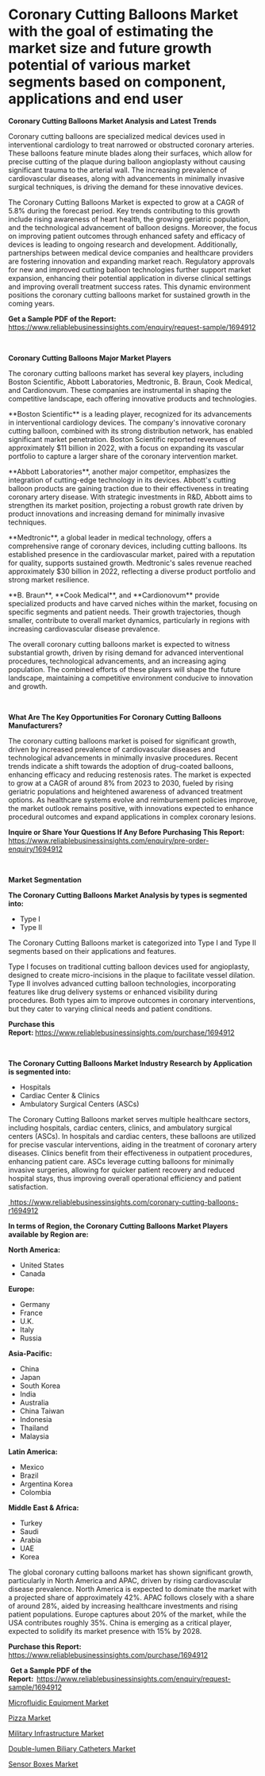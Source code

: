 <p><h1>Coronary Cutting Balloons Market with the goal of estimating the market size and future growth potential of various market segments based on component, applications and end user</h1></p><p><strong>Coronary Cutting Balloons Market Analysis and Latest Trends</strong></p>
<p><p>Coronary cutting balloons are specialized medical devices used in interventional cardiology to treat narrowed or obstructed coronary arteries. These balloons feature minute blades along their surfaces, which allow for precise cutting of the plaque during balloon angioplasty without causing significant trauma to the arterial wall. The increasing prevalence of cardiovascular diseases, along with advancements in minimally invasive surgical techniques, is driving the demand for these innovative devices.</p><p>The Coronary Cutting Balloons Market is expected to grow at a CAGR of 5.8% during the forecast period. Key trends contributing to this growth include rising awareness of heart health, the growing geriatric population, and the technological advancement of balloon designs. Moreover, the focus on improving patient outcomes through enhanced safety and efficacy of devices is leading to ongoing research and development. Additionally, partnerships between medical device companies and healthcare providers are fostering innovation and expanding market reach. Regulatory approvals for new and improved cutting balloon technologies further support market expansion, enhancing their potential application in diverse clinical settings and improving overall treatment success rates. This dynamic environment positions the coronary cutting balloons market for sustained growth in the coming years.</p></p>
<p><strong>Get a Sample PDF of the Report:&nbsp;</strong> <a href="https://www.reliablebusinessinsights.com/enquiry/request-sample/1694912?utm_campaign=1121&utm_medium=2&utm_source=Github&utm_content=ia&utm_term=17122024&utm_id=coronary-cutting-balloons">https://www.reliablebusinessinsights.com/enquiry/request-sample/1694912</a></p>
<p>&nbsp;</p>
<p><strong>Coronary Cutting Balloons Major Market Players</strong></p>
<p><p>The coronary cutting balloons market has several key players, including Boston Scientific, Abbott Laboratories, Medtronic, B. Braun, Cook Medical, and Cardionovum. These companies are instrumental in shaping the competitive landscape, each offering innovative products and technologies.</p><p>**Boston Scientific** is a leading player, recognized for its advancements in interventional cardiology devices. The company's innovative coronary cutting balloon, combined with its strong distribution network, has enabled significant market penetration. Boston Scientific reported revenues of approximately $11 billion in 2022, with a focus on expanding its vascular portfolio to capture a larger share of the coronary intervention market.</p><p>**Abbott Laboratories**, another major competitor, emphasizes the integration of cutting-edge technology in its devices. Abbott's cutting balloon products are gaining traction due to their effectiveness in treating coronary artery disease. With strategic investments in R&D, Abbott aims to strengthen its market position, projecting a robust growth rate driven by product innovations and increasing demand for minimally invasive techniques.</p><p>**Medtronic**, a global leader in medical technology, offers a comprehensive range of coronary devices, including cutting balloons. Its established presence in the cardiovascular market, paired with a reputation for quality, supports sustained growth. Medtronic's sales revenue reached approximately $30 billion in 2022, reflecting a diverse product portfolio and strong market resilience.</p><p>**B. Braun**, **Cook Medical**, and **Cardionovum** provide specialized products and have carved niches within the market, focusing on specific segments and patient needs. Their growth trajectories, though smaller, contribute to overall market dynamics, particularly in regions with increasing cardiovascular disease prevalence.</p><p>The overall coronary cutting balloons market is expected to witness substantial growth, driven by rising demand for advanced interventional procedures, technological advancements, and an increasing aging population. The combined efforts of these players will shape the future landscape, maintaining a competitive environment conducive to innovation and growth.</p></p>
<p>&nbsp;</p>
<p><strong>What Are The Key Opportunities For Coronary Cutting Balloons Manufacturers?</strong></p>
<p><p>The coronary cutting balloons market is poised for significant growth, driven by increased prevalence of cardiovascular diseases and technological advancements in minimally invasive procedures. Recent trends indicate a shift towards the adoption of drug-coated balloons, enhancing efficacy and reducing restenosis rates. The market is expected to grow at a CAGR of around 8% from 2023 to 2030, fueled by rising geriatric populations and heightened awareness of advanced treatment options. As healthcare systems evolve and reimbursement policies improve, the market outlook remains positive, with innovations expected to enhance procedural outcomes and expand applications in complex coronary lesions.</p></p>
<p><strong>Inquire or Share Your Questions If Any Before Purchasing This Report:</strong> <a href="https://www.reliablebusinessinsights.com/enquiry/pre-order-enquiry/1694912?utm_campaign=1121&utm_medium=2&utm_source=Github&utm_content=ia&utm_term=17122024&utm_id=coronary-cutting-balloons">https://www.reliablebusinessinsights.com/enquiry/pre-order-enquiry/1694912</a></p>
<p>&nbsp;</p>
<p><strong>Market Segmentation</strong></p>
<p><strong>The Coronary Cutting Balloons Market Analysis by types is segmented into:</strong></p>
<p><ul><li>Type I</li><li>Type II</li></ul></p>
<p><p>The Coronary Cutting Balloons market is categorized into Type I and Type II segments based on their applications and features. </p><p>Type I focuses on traditional cutting balloon devices used for angioplasty, designed to create micro-incisions in the plaque to facilitate vessel dilation. Type II involves advanced cutting balloon technologies, incorporating features like drug delivery systems or enhanced visibility during procedures. Both types aim to improve outcomes in coronary interventions, but they cater to varying clinical needs and patient conditions.</p></p>
<p><strong>Purchase this Report:&nbsp;</strong><a href="https://www.reliablebusinessinsights.com/purchase/1694912?utm_campaign=1121&utm_medium=2&utm_source=Github&utm_content=ia&utm_term=17122024&utm_id=coronary-cutting-balloons">https://www.reliablebusinessinsights.com/purchase/1694912</a></p>
<p>&nbsp;</p>
<p><strong>The Coronary Cutting Balloons Market Industry Research by Application is segmented into:</strong></p>
<p><ul><li>Hospitals</li><li>Cardiac Center & Clinics</li><li>Ambulatory Surgical Centers (ASCs)</li></ul></p>
<p><p>The Coronary Cutting Balloons market serves multiple healthcare sectors, including hospitals, cardiac centers, clinics, and ambulatory surgical centers (ASCs). In hospitals and cardiac centers, these balloons are utilized for precise vascular interventions, aiding in the treatment of coronary artery diseases. Clinics benefit from their effectiveness in outpatient procedures, enhancing patient care. ASCs leverage cutting balloons for minimally invasive surgeries, allowing for quicker patient recovery and reduced hospital stays, thus improving overall operational efficiency and patient satisfaction.</p></p>
<p><a href="https://www.reliablebusinessinsights.com/coronary-cutting-balloons-r1694912?utm_campaign=1121&utm_medium=2&utm_source=Github&utm_content=ia&utm_term=17122024&utm_id=coronary-cutting-balloons">&nbsp;https://www.reliablebusinessinsights.com/coronary-cutting-balloons-r1694912</a></p>
<p><strong>In terms of Region, the Coronary Cutting Balloons Market Players available by Region are:</strong></p>
<p>
    <p> <strong> North America: </strong>
        <ul>
            <li>United States</li>
            <li>Canada</li>
        </ul>
        </p> 
    <p> <strong> Europe: </strong>
        <ul>
            <li>Germany</li>
            <li>France</li>
            <li>U.K.</li>
            <li>Italy</li>
            <li>Russia</li>
        </ul>
        </p> 
    <p> <strong> Asia-Pacific: </strong>
        <ul>
            <li>China</li>
            <li>Japan</li>
            <li>South Korea</li>
            <li>India</li>
            <li>Australia</li>
            <li>China Taiwan</li>
            <li>Indonesia</li>
            <li>Thailand</li>
            <li>Malaysia</li>
        </ul>
        </p> 
    <p> <strong> Latin America: </strong>
        <ul>
            <li>Mexico</li>
            <li>Brazil</li>
            <li>Argentina Korea</li>
            <li>Colombia</li>
        </ul>
        </p> 
    <p> <strong> Middle East & Africa: </strong>
        <ul>
            <li>Turkey</li>
            <li>Saudi</li>
            <li>Arabia</li>
            <li>UAE</li>
            <li>Korea</li>
        </ul>
    </p>
    </p>
<p><p>The global coronary cutting balloons market has shown significant growth, particularly in North America and APAC, driven by rising cardiovascular disease prevalence. North America is expected to dominate the market with a projected share of approximately 42%. APAC follows closely with a share of around 28%, aided by increasing healthcare investments and rising patient populations. Europe captures about 20% of the market, while the USA contributes roughly 35%. China is emerging as a critical player, expected to solidify its market presence with 15% by 2028.</p></p>
<p><strong>Purchase this Report: </strong><a href="https://www.reliablebusinessinsights.com/purchase/1694912?utm_campaign=1121&utm_medium=2&utm_source=Github&utm_content=ia&utm_term=17122024&utm_id=coronary-cutting-balloons">https://www.reliablebusinessinsights.com/purchase/1694912</a></p>
<p>&nbsp;<strong>Get a Sample PDF of the Report:&nbsp;&nbsp;</strong><a href="https://www.reliablebusinessinsights.com/enquiry/request-sample/1694912?utm_campaign=1121&utm_medium=2&utm_source=Github&utm_content=ia&utm_term=17122024&utm_id=coronary-cutting-balloons">https://www.reliablebusinessinsights.com/enquiry/request-sample/1694912</a></p>
<p><strong></strong></p>
<p><p><a href="https://www.linkedin.com/pulse/comprehensive-report-microfluidic-equipment-market-new-trends-osjzf?utm_campaign=1121&utm_medium=2&utm_source=Github&utm_content=ia&utm_term=17122024&utm_id=coronary-cutting-balloons">Microfluidic Equipment Market</a></p><p><a href="https://github.com/HobertDavis43/Market-Research-Report-List-1/blob/main/pizza-market.md?utm_campaign=1121&utm_medium=2&utm_source=Github&utm_content=ia&utm_term=17122024&utm_id=coronary-cutting-balloons">Pizza Market</a></p><p><a href="https://www.linkedin.com/pulse/forecasts-military-infrastructure-market-anticipated-14-cagr-a0fje?utm_campaign=1121&utm_medium=2&utm_source=Github&utm_content=ia&utm_term=17122024&utm_id=coronary-cutting-balloons">Military Infrastructure Market</a></p><p><a href="https://github.com/AlisaRowe24/Market-Research-Report-List-1/blob/main/double-lumen-biliary-catheters-market.md?utm_campaign=1121&utm_medium=2&utm_source=Github&utm_content=ia&utm_term=17122024&utm_id=coronary-cutting-balloons">Double-lumen Biliary Catheters Market</a></p><p><a href="https://www.linkedin.com/pulse/sensor-boxes-landscape-product-spectrum-market-trajectories-zxjge?utm_campaign=1121&utm_medium=2&utm_source=Github&utm_content=ia&utm_term=17122024&utm_id=coronary-cutting-balloons">Sensor Boxes Market</a></p></p>